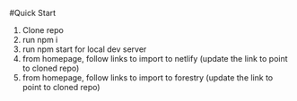 #Quick Start

1. Clone repo
2. run npm i
3. run npm start for local dev server
4. from homepage, follow links to import to netlify (update the link to point to cloned repo)
4. from homepage, follow links to import to forestry (update the link to point to cloned repo)
